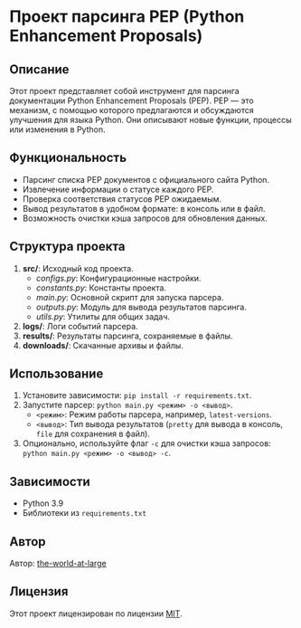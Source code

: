 # Проект парсинга PEP (Python Enhancement Proposals)

## Описание
Этот проект представляет собой инструмент для парсинга документации Python Enhancement Proposals (PEP). PEP — это механизм, с помощью которого предлагаются и обсуждаются улучшения для языка Python. Они описывают новые функции, процессы или изменения в Python.

## Функциональность
- Парсинг списка PEP документов с официального сайта Python.
- Извлечение информации о статусе каждого PEP.
- Проверка соответствия статусов PEP ожидаемым.
- Вывод результатов в удобном формате: в консоль или в файл.
- Возможность очистки кэша запросов для обновления данных.

## Структура проекта
1. **src/**: Исходный код проекта.
   - *configs.py*: Конфигурационные настройки.
   - *constants.py*: Константы проекта.
   - *main.py*: Основной скрипт для запуска парсера.
   - *outputs.py*: Модуль для вывода результатов парсинга.
   - *utils.py*: Утилиты для общих задач.
2. **logs/**: Логи событий парсера.
3. **results/**: Результаты парсинга, сохраняемые в файлы.
4. **downloads/**: Скачанные архивы и файлы.

## Использование
1. Установите зависимости: `pip install -r requirements.txt`.
2. Запустите парсер: `python main.py <режим> -o <вывод>`.
   - `<режим>`: Режим работы парсера, например, `latest-versions`.
   - `<вывод>`: Тип вывода результатов (`pretty` для вывода в консоль, `file` для сохранения в файл).
3. Опционально, используйте флаг `-c` для очистки кэша запросов: `python main.py <режим> -o <вывод> -c`.

## Зависимости
- Python 3.9
- Библиотеки из `requirements.txt`

## Автор
Автор: [the-world-at-large](https://github.com/the-world-at-large)

## Лицензия
Этот проект лицензирован по лицензии [MIT](LICENSE).
